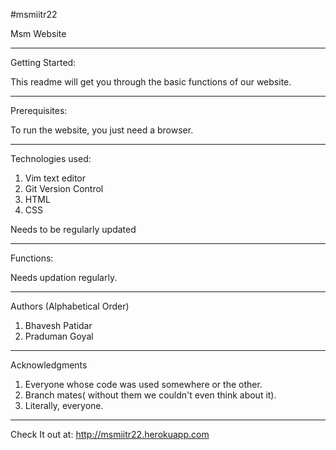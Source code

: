 #msmiitr22

Msm Website
______

Getting Started:

This readme will get you through the basic functions of our website.
______

Prerequisites:

To run the website, you just need a browser. 
______

Technologies used:
1. Vim text editor
2. Git Version Control
3. HTML
4. CSS

Needs to be regularly updated
______

Functions:

Needs updation regularly.
______

Authors (Alphabetical Order)
1. Bhavesh Patidar
2. Praduman Goyal
______

Acknowledgments
1. Everyone whose code was used somewhere or the other.
2. Branch mates( without them we couldn't even think about it).
3. Literally, everyone.
______
Check It out at: http://msmiitr22.herokuapp.com

